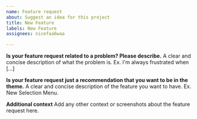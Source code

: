 ```yaml
---
name: Feature request
about: Suggest an idea for this project
title: New Feature
labels: New Feature
assignees: nicefaa6waa

---
```


**Is your feature request related to a problem? Please describe.**
A clear and concise description of what the problem is. Ex. I'm always frustrated when [...]

**Is your feature request just a recommendation that you want to be in the theme.**
A clear and concise description of the feature you want to have. Ex. New Selection Menu.

**Additional context**
Add any other context or screenshots about the feature request here.
